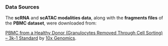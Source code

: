 
### Data Sources

The **scRNA** and **scATAC modalities data**, along with the **fragments files** of the **PBMC dataset**, were downloaded from:

[PBMC from a Healthy Donor (Granulocytes Removed Through Cell Sorting) – 3k-1 Standard](https://www.10xgenomics.com/resources/datasets/pbmc-from-a-healthy-donor-granulocytes-removed-through-cell-sorting-3-k-1-standard-2-0-0) by [10x Genomics](https://www.10xgenomics.com/).

